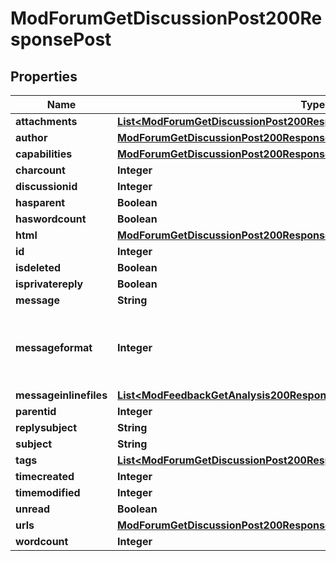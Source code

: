 

# ModForumGetDiscussionPost200ResponsePost


## Properties

| Name | Type | Description | Notes |
|------------ | ------------- | ------------- | -------------|
|**attachments** | [**List&lt;ModForumGetDiscussionPost200ResponsePostAttachmentsInner&gt;**](ModForumGetDiscussionPost200ResponsePostAttachmentsInner.md) |  |  |
|**author** | [**ModForumGetDiscussionPost200ResponsePostAuthor**](ModForumGetDiscussionPost200ResponsePostAuthor.md) |  |  |
|**capabilities** | [**ModForumGetDiscussionPost200ResponsePostCapabilities**](ModForumGetDiscussionPost200ResponsePostCapabilities.md) |  |  |
|**charcount** | **Integer** | charcount |  [optional] |
|**discussionid** | **Integer** | discussionid |  |
|**hasparent** | **Boolean** | hasparent |  |
|**haswordcount** | **Boolean** | haswordcount |  |
|**html** | [**ModForumGetDiscussionPost200ResponsePostHtml**](ModForumGetDiscussionPost200ResponsePostHtml.md) |  |  [optional] |
|**id** | **Integer** | id |  |
|**isdeleted** | **Boolean** | isdeleted |  |
|**isprivatereply** | **Boolean** | isprivatereply |  |
|**message** | **String** | message |  |
|**messageformat** | **Integer** | message format (1 &#x3D; HTML, 0 &#x3D; MOODLE, 2 &#x3D; PLAIN, or 4 &#x3D; MARKDOWN) |  |
|**messageinlinefiles** | [**List&lt;ModFeedbackGetAnalysis200ResponseItemsdataInnerItemItemfilesInner&gt;**](ModFeedbackGetAnalysis200ResponseItemsdataInnerItemItemfilesInner.md) |  |  [optional] |
|**parentid** | **Integer** | parentid |  [optional] |
|**replysubject** | **String** | replysubject |  |
|**subject** | **String** | subject |  |
|**tags** | [**List&lt;ModForumGetDiscussionPost200ResponsePostTagsInner&gt;**](ModForumGetDiscussionPost200ResponsePostTagsInner.md) |  |  [optional] |
|**timecreated** | **Integer** | timecreated |  |
|**timemodified** | **Integer** | timemodified |  |
|**unread** | **Boolean** | unread |  [optional] |
|**urls** | [**ModForumGetDiscussionPost200ResponsePostUrls**](ModForumGetDiscussionPost200ResponsePostUrls.md) |  |  [optional] |
|**wordcount** | **Integer** | wordcount |  [optional] |



